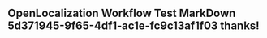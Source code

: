 <properties
ms.topic="hero-topic"
ms.test1="hero-topic"
ms.test2="test"/>

## OpenLocalization Workflow Test MarkDown 5d371945-9f65-4df1-ac1e-fc9c13af1f03 thanks!
